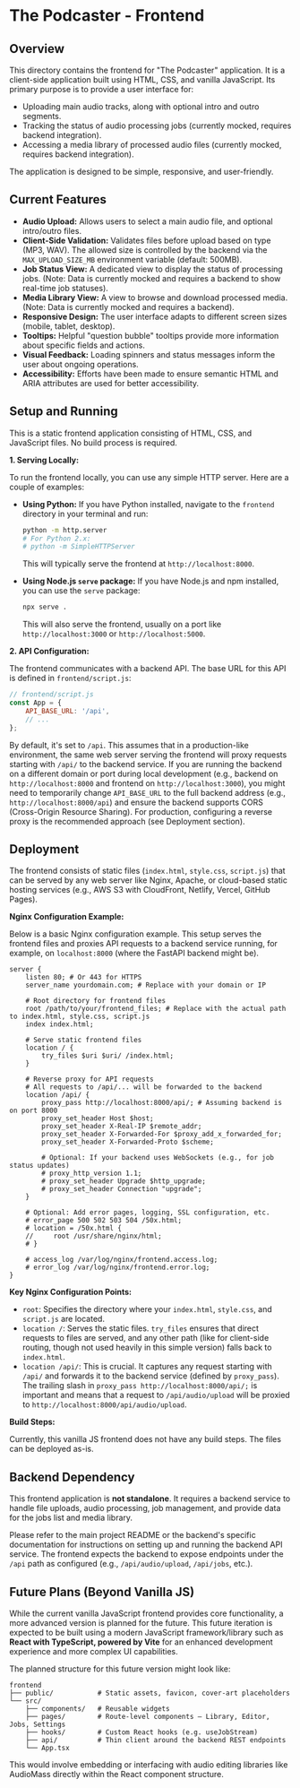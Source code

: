 # The Podcaster - Frontend

## Overview

This directory contains the frontend for "The Podcaster" application. It is a client-side application built using HTML, CSS, and vanilla JavaScript. Its primary purpose is to provide a user interface for:

*   Uploading main audio tracks, along with optional intro and outro segments.
*   Tracking the status of audio processing jobs (currently mocked, requires backend integration).
*   Accessing a media library of processed audio files (currently mocked, requires backend integration).

The application is designed to be simple, responsive, and user-friendly.

## Current Features

*   **Audio Upload:** Allows users to select a main audio file, and optional intro/outro files.
*   **Client-Side Validation:** Validates files before upload based on type (MP3, WAV). The allowed size is controlled by the backend via the ``MAX_UPLOAD_SIZE_MB`` environment variable (default: 500MB).
*   **Job Status View:** A dedicated view to display the status of processing jobs. (Note: Data is currently mocked and requires a backend to show real-time job statuses).
*   **Media Library View:** A view to browse and download processed media. (Note: Data is currently mocked and requires a backend).
*   **Responsive Design:** The user interface adapts to different screen sizes (mobile, tablet, desktop).
*   **Tooltips:** Helpful "question bubble" tooltips provide more information about specific fields and actions.
*   **Visual Feedback:** Loading spinners and status messages inform the user about ongoing operations.
*   **Accessibility:** Efforts have been made to ensure semantic HTML and ARIA attributes are used for better accessibility.

## Setup and Running

This is a static frontend application consisting of HTML, CSS, and JavaScript files. No build process is required.

**1. Serving Locally:**

To run the frontend locally, you can use any simple HTTP server. Here are a couple of examples:

*   **Using Python:**
    If you have Python installed, navigate to the `frontend` directory in your terminal and run:
    ```bash
    python -m http.server
    # For Python 2.x:
    # python -m SimpleHTTPServer
    ```
    This will typically serve the frontend at `http://localhost:8000`.

*   **Using Node.js `serve` package:**
    If you have Node.js and npm installed, you can use the `serve` package:
    ```bash
    npx serve .
    ```
    This will also serve the frontend, usually on a port like `http://localhost:3000` or `http://localhost:5000`.

**2. API Configuration:**

The frontend communicates with a backend API. The base URL for this API is defined in `frontend/script.js`:

```javascript
// frontend/script.js
const App = {
    API_BASE_URL: '/api',
    // ...
};
```

By default, it's set to `/api`. This assumes that in a production-like environment, the same web server serving the frontend will proxy requests starting with `/api/` to the backend service. If you are running the backend on a different domain or port during local development (e.g., backend on `http://localhost:8000` and frontend on `http://localhost:3000`), you might need to temporarily change `API_BASE_URL` to the full backend address (e.g., `http://localhost:8000/api`) and ensure the backend supports CORS (Cross-Origin Resource Sharing). For production, configuring a reverse proxy is the recommended approach (see Deployment section).

## Deployment

The frontend consists of static files (`index.html`, `style.css`, `script.js`) that can be served by any web server like Nginx, Apache, or cloud-based static hosting services (e.g., AWS S3 with CloudFront, Netlify, Vercel, GitHub Pages).

**Nginx Configuration Example:**

Below is a basic Nginx configuration example. This setup serves the frontend files and proxies API requests to a backend service running, for example, on `localhost:8000` (where the FastAPI backend might be).

```nginx
server {
    listen 80; # Or 443 for HTTPS
    server_name yourdomain.com; # Replace with your domain or IP

    # Root directory for frontend files
    root /path/to/your/frontend_files; # Replace with the actual path to index.html, style.css, script.js
    index index.html;

    # Serve static frontend files
    location / {
        try_files $uri $uri/ /index.html;
    }

    # Reverse proxy for API requests
    # All requests to /api/... will be forwarded to the backend
    location /api/ {
        proxy_pass http://localhost:8000/api/; # Assuming backend is on port 8000
        proxy_set_header Host $host;
        proxy_set_header X-Real-IP $remote_addr;
        proxy_set_header X-Forwarded-For $proxy_add_x_forwarded_for;
        proxy_set_header X-Forwarded-Proto $scheme;

        # Optional: If your backend uses WebSockets (e.g., for job status updates)
        # proxy_http_version 1.1;
        # proxy_set_header Upgrade $http_upgrade;
        # proxy_set_header Connection "upgrade";
    }

    # Optional: Add error pages, logging, SSL configuration, etc.
    # error_page 500 502 503 504 /50x.html;
    # location = /50x.html {
    //     root /usr/share/nginx/html;
    # }

    # access_log /var/log/nginx/frontend.access.log;
    # error_log /var/log/nginx/frontend.error.log;
}
```

**Key Nginx Configuration Points:**

*   `root`: Specifies the directory where your `index.html`, `style.css`, and `script.js` are located.
*   `location /`: Serves the static files. `try_files` ensures that direct requests to files are served, and any other path (like for client-side routing, though not used heavily in this simple version) falls back to `index.html`.
*   `location /api/`: This is crucial. It captures any request starting with `/api/` and forwards it to the backend service (defined by `proxy_pass`). The trailing slash in `proxy_pass http://localhost:8000/api/;` is important and means that a request to `/api/audio/upload` will be proxied to `http://localhost:8000/api/audio/upload`.

**Build Steps:**

Currently, this vanilla JS frontend does not have any build steps. The files can be deployed as-is.

## Backend Dependency

This frontend application is **not standalone**. It requires a backend service to handle file uploads, audio processing, job management, and provide data for the jobs list and media library.

Please refer to the main project README or the backend's specific documentation for instructions on setting up and running the backend API service. The frontend expects the backend to expose endpoints under the `/api` path as configured (e.g., `/api/audio/upload`, `/api/jobs`, etc.).

## Future Plans (Beyond Vanilla JS)

While the current vanilla JavaScript frontend provides core functionality, a more advanced version is planned for the future. This future iteration is expected to be built using a modern JavaScript framework/library such as **React with TypeScript, powered by Vite** for an enhanced development experience and more complex UI capabilities.

The planned structure for this future version might look like:

```
frontend
├── public/           # Static assets, favicon, cover-art placeholders
└── src/
    ├── components/   # Reusable widgets
    ├── pages/        # Route-level components – Library, Editor, Jobs, Settings
    ├── hooks/        # Custom React hooks (e.g. useJobStream)
    ├── api/          # Thin client around the backend REST endpoints
    └── App.tsx
```
This would involve embedding or interfacing with audio editing libraries like AudioMass directly within the React component structure.
```
